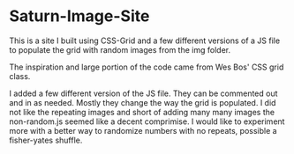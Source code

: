 # Saturn-Image-Site
This is a site I built using CSS-Grid and a few different versions of a JS file to populate the grid with random images from the img folder.

The inspiration and large portion of the code came from Wes Bos' CSS grid class.

I added a few different version of the JS file. They can be commented out and in as needed.
Mostly they change the way the grid is populated. I did not like the repeating images and short of adding many many images the non-random.js seemed like a decent comprimise.
I would like to experiment more with a better way to randomize numbers with no repeats, possible a fisher-yates shuffle.

